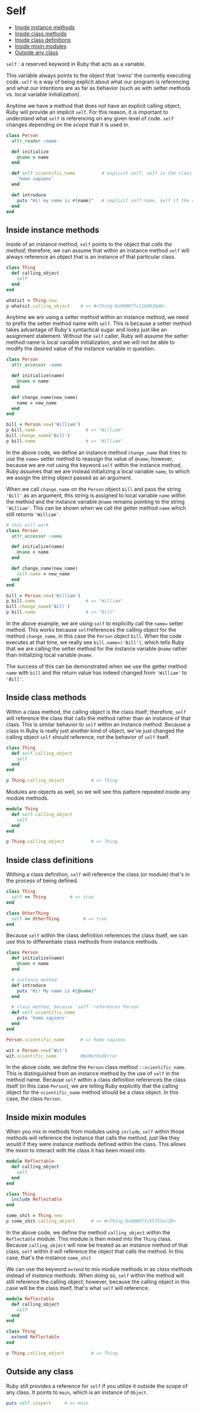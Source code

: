 # Self #

- [Inside instance methods](#inside-instance-methods)
- [Inside class methods](#inside-class-methods)
- [Inside class definitions](#inside-class-definitions)
- [Inside mixin modules](#inside-mixin-modules)
- [Outside any class](#outside-any-class)

`self`
: a reserved keyword in Ruby that acts as a variable.

This variable always points to the object that 'owns' the currently executing code. `self` is a way of being explicit about what our program is referencing and what our intentions are as far as behavior (such as with setter methods vs. local variable initialization).

Anytime we have a method that does not have an explicit calling object, Ruby will provide an implicit `self`. For this reason, it is important to understand what `self` is referencing on any given level of code. `self` changes depending on the scope that it is used in.

```ruby
class Person
  attr_reader :name

  def initialize
    @name = name
  end

  def self.scientific_name          # explicit self, self is the class
    'homo sapiens'
  end

  def introduce
    puts "Hi! my name is #{name}"   # implicit self.name, self if the object 
  end
end
```

## Inside instance methods ##

Inside of an instance method, `self` points to the object that *calls the method*; therefore, we can assume that within an instance method `self` will always reference an object that is an instance of that particular class.

```ruby
class Thing
  def calling_object
    self
  end
end

whatsit = Thing.new
p whatsit.calling_object    # => #<Thing:0x00007fc21b9930d8>
```

Anytime we are using a setter method within an instance method, we need to prefix the setter method name with `self`. This is because a setter method takes advantage of Ruby's syntactical sugar and looks just like an assignment statement. Without the `self` caller, Ruby will assume the setter method name is local variable initialization, and we will not be able to modify the desired value of the instance variable in question.

```ruby
class Person
  attr_accessor :name

  def initialize(name)
    @name = name
  end

  def change_name(new_name)
    name = new_name
  end
end

bill = Person.new('William')
p bill.name                   # => "William"
bill.change_name('Bill')
p bill.name                   # => "William"
```

In the above code, we define an instance method `change_name` that tries to use the `name=` setter method to reassign the value of `@name`; however, because we are not using the keyword `self` within the instance method, Ruby assumes that we are instead initializing a local variable `name`, to which we assign the string object passed as an argument.

When we call `change_name` on the `Person` object `bill` and pass the string `'Bill'` as an argument, this string is assigned to local variable `name` within the method and the instance variable `@name` remains pointing to the string `'William'`. This can be shown when we call the getter method `name` which still returns `'William'`.

```ruby
# this will work
class Person
  attr_accessor :name

  def initialize(name)
    @name = name
  end

  def change_name(new_name)
    self.name = new_name
  end
end

bill = Person.new('William')
p bill.name                   # => "William"
bill.change_name('Bill')
p bill.name                   # => "Bill"
```

In the above example, we are using `self` to explicitly call the `name=` setter method. This works because `self`references the calling object for the method `change_name`, in this case the `Person` object `bill`. When the code executes at that time, we really see `bill.name=('Bill')`, which tells Ruby that we are calling the setter method for the instance variable `@name` rather than initializing local variable `@name`.

The success of this can be demonstrated when we use the getter method `name` with `bill` and the return value has indeed changed from `'William'` to `'Bill'`.

## Inside class methods ##

Within a class method, the calling object is the class itself; therefore, `self` will reference the class that calls the method rather than an instance of that class. This is similar behavior to `self` within an instance method. Because a class in Ruby is really just another kind of object, we've just changed the calling object `self` should reference, not the behavior of `self` itself.

```ruby
class Thing
  def self.calling_object
    self
  end
end

p Thing.calling_object          # => Thing
```

Modules are objects as well, so we will see this pattern repeated inside any module methods.

```ruby
module Thing
  def self.calling_object
    self
  end
end

p Thing.calling_object          # => Thing
```

## Inside class definitions ##

Withing a class definition, `self` will reference the class (or module) that's in the process of being defined.

```ruby
class Thing
  self == Thing         # => true
end

class OtherThing
  self == OtherThing         # => true
end
```

Because `self` within the class definition references the class itself, we can use this to differentiate class methods from instance methods.

```ruby
class Person
  def initialize(name)
    @name = name
  end

  # instance method
  def introduce
    puts "Hi! My name is #{@name}"
  end

  # class method, because `self` references Person
  def self.scientific_name
    puts 'homo sapiens'
  end
end

Person.scientific_name      # => homo sapiens

wit = Person.new('Wit')
wit.scientific_name         #NoMethodError
```

In the above code, we define the `Person` class method `::scientific_name`. This is distinguished from an instance method by the use of `self` in the method name. Because `self` within a class definition references the class itself (in this case `Person`), we are telling Ruby explicitly that the calling object for the `scientific_name` method should be a class object. In this case, the class `Person`.

## Inside mixin modules ##

When you mix in methods from modules using `include`, `self` within those methods will reference the instance that calls the method, just like they would if they were instance methods defined within the class. This allows the mixin to interact with the class it has been mixed into.

```ruby
module Reflectable
  def calling_object
    self
  end
end

class Thing
  include Reflectable
end

some_shit = Thing.new
p some_shit.calling_object      # => #<Thing:0x00007fc55755ec30>
```

In the above code, we define the method `calling_object` within the `Reflectable` module. This module is then mixed into the `Thing` class. Because `calling_object` will now be treated as an instance method of that class, `self` within it will reference the object that calls the method. In this case, that's the instance `some_shit`

We can use the keyword `extend` to mix module methods in as *class methods* instead of *instance methods*. When doing so, `self` within the method will still reference the calling object; however, because the calling object in this case will be the class itself, that's what `self` will reference.

```ruby
module Reflectable
  def calling_object
    self
  end
end

class Thing
  extend Reflectable
end

p Thing.calling_object          # => Thing
```

## Outside any class ##

Ruby still provides a reference for `self` if you utilize it outside the scope of any class. It points to `main`, which is an instance of `Object`.

```ruby
puts self.inspect     # => main
```
